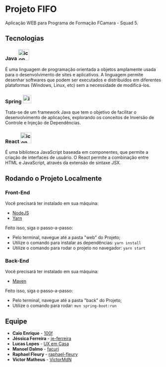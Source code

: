 # Projeto FIFO

Aplicação WEB para Programa de Formação FCamara - Squad 5.

## Tecnologias


### Java <img src="https://alcideswenner.files.wordpress.com/2017/06/download.png" alt="icon" width="35px"/>

É uma linguagem de programação orientada a objetos amplamente usada para o desenvolvimento de sites e aplicativos. A linguagem permite desenhar softwares que podem ser executados e distribuídos em diferentes plataformas (Windows, Linux, etc) sem a necessidade de modificá-los. 

### Spring <img src="https://res.infoq.com/articles/spring-boot-tutorial/pt/headerimage/springboot-header-1585064952469.jpg" alt="icon" width="27px"/>

Trata-se de um framework Java que tem o objetivo de facilitar o desenvolvimento de aplicações, explorando os conceitos de Inversão de Controle e Injeção de Dependências. 

### React <img src="https://upload.wikimedia.org/wikipedia/commons/thumb/a/a7/React-icon.svg/1200px-React-icon.svg.png" alt="icon" width="35px"/> 

É uma biblioteca JavaScript baseada em componentes, que permite a criação de interfaces de usuário. O React permite a combinação entre HTML e JavaScript, através da extensão de sintaxe JSX. 

## Rodando o Projeto Localmente

### Front-End

Você precisará ter instalado em sua máquina:

- [NodeJS](https://nodejs.org/en/)
- [Yarn](https://classic.yarnpkg.com/pt-BR/)

Feito isso, siga o passo-a-passo:

- Pelo terminal, navegue até a pasta "web" do Projeto;
- Utilize o comando para instalar as dependências: `yarn install` 
- Utilize o comando para rodar o projeto no navegador: `yarn start`

### Back-End

Você precisará ter instalado em sua máquina:

- [Maven](https://maven.apache.org/download.cgi)

Feito isso, siga o passo-a-passo:

- Pelo terminal, navegue até a pasta "back" do Projeto;
- Utilize o comando para rodar: `mvn spring-boot:run`


## Equipe

* **Caio Enrique** - [100f](https://github.com/100f)
* **Jéssica Ferreira** - [je-ferreira](https://github.com/je-ferreira)
* **Lucas Lopes** - [UX em Casa](https://www.notion.so/UX-em-Casa-356f007bac904fae884ce49d1d95f8ed)
* **Manoel Dalmo** - [facuri](https://github.com/facuri)
* **Raphael Fleury** - [raphael-fleury](https://github.com/raphael-fleury)
* **Victor Matheus** - [VictorMdN](https://github.com/VictorMdN)